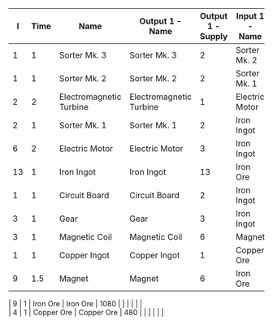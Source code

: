 |  I | Time | Name                    | Output 1 - Name         | Output 1 - Supply | Input 1 - Name  |  input 1 - Demand | Input 2 - Name          |  input 2 - Demand | Input 3 - Name  |  input 3 - Demand
|----|------|-------------------------|-------------------------|-------------------|-----------------|-------------------|-------------------------|-------------------|-----------------|------------------
|  1 |   1  | Sorter Mk. 3            | Sorter Mk. 3            |         2         | Sorter Mk. 2    |          2        | Electromagnetic Turbine |          1        |                 |                  
|  1 |   1  | Sorter Mk. 2            | Sorter Mk. 2            |         2         | Sorter Mk. 1    |          2        | Electric Motor          |          1        |                 |                  
|  2 |   2  | Electromagnetic Turbine | Electromagnetic Turbine |         1         | Electric Motor  |          2        | Magnetic Coil           |          2        |                 |                  
|  2 |   1  | Sorter Mk. 1            | Sorter Mk. 1            |         2         | Iron Ingot      |          2        | Circuit Board           |          2        |                 |                  
|  6 |   2  | Electric Motor          | Electric Motor          |         3         | Iron Ingot      |          6        | Gear                    |          3        | Magnetic Coil   |          3       
| 13 |   1  | Iron Ingot              | Iron Ingot              |         13        | Iron Ore        |         13        |                         |                   |                 |                  
|  1 |   1  | Circuit Board           | Circuit Board           |         2         | Iron Ingot      |          2        | Copper Ingot            |          1        |                 |                  
|  3 |   1  | Gear                    | Gear                    |         3         | Iron Ingot      |          3        |                         |                   |                 |                  
|  3 |   1  | Magnetic Coil           | Magnetic Coil           |         6         | Magnet          |          6        | Copper Ore              |          3        |                 |                  
|  1 |   1  | Copper Ingot            | Copper Ingot            |         1         | Copper Ore      |          1        |                         |                   |                 |                  
|  9 |  1.5 | Magnet                  | Magnet                  |         6         | Iron Ore        |          6        |                         |                   |                 |                  




|  9 |   1  | Iron Ore                | Iron Ore                |        1080       |                 |                   |                         |                   |                 |                  
|  4 |   1  | Copper Ore              | Copper Ore              |        480        |                 |                   |                         |                   |                 |                  
